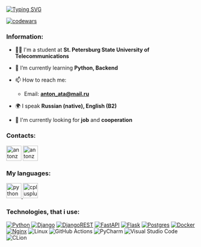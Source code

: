 [![Typing SVG](https://readme-typing-svg.herokuapp.com?color=%2336BCF7&lines=Hi+👋,+I+am+a+Python+Developer&pause=2000&center=true)](https://git.io/typing-svg)

[![codewars](https://www.codewars.com/users/antonata-c/badges/small)](https://www.codewars.com/users/antonata-c)  

### Information:
- 🧑‍💻 I'm a student at **St. Petersburg State University of Telecommunications**

- 🌱 I’m currently learning **Python, Backend**

- 📫 How to reach me:
  - Email: **anton_ata@mail.ru**

- 🌍 I speak **Russian (native), English (B2)**

- 💼 I'm currently looking for **job** and **cooperation**

### Contacts:
<p align="left">
<a href="https://t.me/antonzemtsov9" target="blank"><img align="center" src="https://raw.githubusercontent.com/daniilshat/daniilshat/2d7eafe5250314b3d422c86b35de062e0f1f5178/icons/Telegram.svg" alt="antonzemtsov9" height="40" width="40" /></a>
<a href="https://vk.com/antonzemtsov9" target="blank"><img align="center" src="https://raw.githubusercontent.com/daniilshat/daniilshat/2d7eafe5250314b3d422c86b35de062e0f1f5178/icons/vk.svg" alt="antonzemtsov9" height="40" width="40" /></a>
</p>

### My languages:
<p align="left"> 
<a href="https://www.python.org" target="_blank" rel="noreferrer"> <img src="https://raw.githubusercontent.com/daniilshat/daniilshat/2d7eafe5250314b3d422c86b35de062e0f1f5178/icons/python.svg" alt="python" width="40" height="40"/> </a> 
<a href="https://www.w3schools.com/cpp/" target="_blank" rel="noreferrer"> <img src="https://raw.githubusercontent.com/daniilshat/daniilshat/2d7eafe5250314b3d422c86b35de062e0f1f5178/icons/C%2B%2B.svg" alt="cplusplus" width="40" height="40"/> </a> 
</p>

### Technologies, that i use:
[![Python](https://img.shields.io/badge/python-3670A0?style=for-the-badge&logo=python&logoColor=ffdd54)](https://python.org)
[![Django](https://img.shields.io/badge/django-%23092E20.svg?style=for-the-badge&logo=django&logoColor=white)](https://djangoproject.com)
[![DjangoREST](https://img.shields.io/badge/DJANGO-REST-ff1709?style=for-the-badge&logo=django&logoColor=white&color=ff1709&labelColor=gray)](https://www.django-rest-framework.org)
[![FastAPI](https://img.shields.io/badge/FastAPI-005571?style=for-the-badge&logo=fastapi)](https://fastapi.tiangolo.com/)
[![Flask](https://img.shields.io/badge/flask-%23000.svg?style=for-the-badge&logo=flask&logoColor=white)](https://flask.palletsprojects.com/en/3.0.x/)
[![Postgres](https://img.shields.io/badge/postgres-%23316192.svg?style=for-the-badge&logo=postgresql&logoColor=white)](https://www.postgresql.org/)
[![Docker](https://img.shields.io/badge/docker-%230db7ed.svg?style=for-the-badge&logo=docker&logoColor=white)](https://nginx.org/ru/)
[![Nginx](https://img.shields.io/badge/nginx-%23009639.svg?style=for-the-badge&logo=nginx&logoColor=white)](https://www.docker.com/)
![Linux](https://img.shields.io/badge/Linux-FCC624?style=for-the-badge&logo=linux&logoColor=black)
![GitHub Actions](https://img.shields.io/badge/github%20actions-%232671E5.svg?style=for-the-badge&logo=githubactions&logoColor=white)
![PyCharm](https://img.shields.io/badge/pycharm-143?style=for-the-badge&logo=pycharm&logoColor=black&color=black&labelColor=green)
![Visual Studio Code](https://img.shields.io/badge/Visual%20Studio%20Code-0078d7.svg?style=for-the-badge&logo=visual-studio-code&logoColor=white)
![CLion](https://img.shields.io/badge/CLion-black?style=for-the-badge&logo=clion&logoColor=white)
